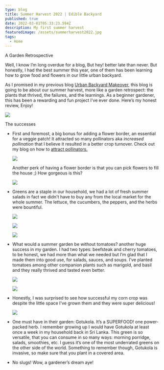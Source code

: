 ```yaml
---
type: blog
title: Summer Harvest 2022 | Edible Backyard
published: true
date: 2022-03-01T05:33:23.594Z
description: My first summer harvest
featuredimage: /assets/summerharvest2022.jpg
tags:
  - Home
---
```

A Garden Retrospective 

Well, I know I’m long overdue for a blog, But hey! better late than never. But honestly, I had the best summer this year, one of them has been learning how to grow food and flowers in our little urban backyard.  

As I promised in my previous blog [Urban Backyard Makeover](https://www.roshmade.com/urban-backyard-makeover-kitchen-garden/), this blog is going to be about our summer harvest, more like a garden retrospect: the plants that thrived, the failures, and the learnings. As a beginner gardener, this has been a rewarding and fun project I've ever done. Here’s my honest review, Enjoy!

![](/assets/harvest.jpg)

The successes 

* First and foremost, a big bonus for adding a flower border, an essential for a veggie patch! It attracted so many pollinators aka *increased pollination* that I believe it resulted in a better crop turnover. Check out my blog on how to [attract pollinators.](https://www.roshmade.com/save-the-pollinators/) 

  ![](/assets/img_6900-2.jpg)

  Another perk of having a flower border is that you can pick flowers to fill the house ;) How gorgeous is this?

  ![](/assets/img_7084-2.jpg)
* Greens are a staple in our household, we had a lot of fresh summer salads in fact we didn't have to buy any from the local market for the whole summer. The lettuce, the cucumbers, the peppers, and the herbs were bountiful. 

  ![](/assets/img_6617.jpg)

  ![](/assets/cucumber.jpg)

  ![](/assets/greens.jpg)
* What would a summer garden be without tomatoes? another huge success in my garden. I had two types: beefsteak and cherry tomatoes, to be honest, we had more than what we needed but I’m glad that I made them into good use, for salads, sauces, and soups. I’ve planted tomatoes among other companion plants such as marigold, and basil and they really thrived and tasted even better.

  ![](/assets/toms.jpg)

  ![](/assets/tomsreceipes.jpeg)
* Honestly, I was surprised to see how successful my corn crop was despite the little space I've grown them and they were super delicious! 

  ![](/assets/corn.png)


* One must have in their garden: Gotukola. It’s a SUPERFOOD! one power-packed herb. I remember growing up I would have Gotukola at least once a week in my household back in Sri Lanka.  This green is so versatile, that you can consume in so many ways: morning porridge, salads, smoothies, etc. I guess it’s one of the most underrated greens on the other side of the world. Something to remember though, Gotukola is invasive, so make sure that you plant in a covered area. 
* No slugs! Wow, a gardener’s dream aye!